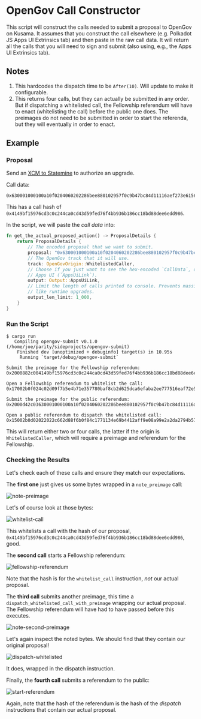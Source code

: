# OpenGov Call Constructor

This script will construct the calls needed to submit a proposal to OpenGov on Kusama. It assumes that you construct the call elsewhere (e.g. Polkadot JS Apps UI Extrinsics tab) and then paste in the raw call data. It will return all the calls that you will need to sign and submit (also using, e.g., the Apps UI Extrinsics tab).

## Notes

1. This hardcodes the dispatch time to be `After(10)`. Will update to make it configurable.
2. This returns four calls, but they can actually be submitted in any order. But if dispatching a whitelisted call, the Fellowship referendum will have to enact (whitelisting the call) before the public one does. The preimages do not need to be submitted in order to start the referenda, but they will eventually in order to enact.

## Example

### Proposal

Send an [XCM to Statemine](https://polkadot.js.org/apps/?rpc=wss%3A%2F%2Fkusama-rpc.polkadot.io#/extrinsics/decode/0x630001000100a10f0204060202286bee880102957f0c9b47bc84d11116aef273e61565cf893801e7db0223aeea112e53922a4a) to authorize an upgrade.

Call data:
```
0x630001000100a10f0204060202286bee880102957f0c9b47bc84d11116aef273e61565cf893801e7db0223aeea112e53922a4a
```

This has a call hash of `0x4149bf15976cd3c0c244ca0cd43d59fed76f4bb936b186cc18bd88dee6edd986`.

In the script, we will paste the _call data_ into:

```rust
fn get_the_actual_proposed_action() -> ProposalDetails {
	return ProposalDetails {
		// The encoded proposal that we want to submit.
		proposal: "0x630001000100a10f0204060202286bee880102957f0c9b47bc84d11116aef273e61565cf893801e7db0223aeea112e53922a4a",
		// The OpenGov track that it will use.
		track: OpenGovOrigin::WhitelistedCaller,
		// Choose if you just want to see the hex-encoded `CallData`, or get a link to Polkadot JS
		// Apps UI (`AppsUiLink`).
		output: Output::AppsUiLink,
		// Limit the length of calls printed to console. Prevents massive hex dumps for proposals
		// like runtime upgrades.
		output_len_limit: 1_000,
	}
}
```

### Run the Script

```
$ cargo run
   Compiling opengov-submit v0.1.0 (/home/joe/parity/sideprojects/opengov-submit)
    Finished dev [unoptimized + debuginfo] target(s) in 10.95s
     Running `target/debug/opengov-submit`

Submit the preimage for the Fellowship referendum:
0x2000882c004149bf15976cd3c0c244ca0cd43d59fed76f4bb936b186cc18bd88dee6edd986

Open a Fellowship referendum to whitelist the call:
0x17002b0f024c02d09f7b5e4b71e357780baf8cb2d625dca6efaba2ee777516eaf72e5a14a022000000010a000000

Submit the preimage for the public referendum:
0x2000d42c03630001000100a10f0204060202286bee880102957f0c9b47bc84d11116aef273e61565cf893801e7db0223aeea112e53922a4a

Open a public referendum to dispatch the whitelisted call:
0x15002b0d02022022c662d88f6b0f84c1771134e69b4412aff9e08a99e2a2da2794b5725fbe35000000010a000000
```

This will return either two or four calls, the latter if the origin is `WhitelistedCaller`, which will require a preimage and referendum for the Fellowship.

### Checking the Results

Let's check each of these calls and ensure they match our expectations.

The **first one** just gives us some bytes wrapped in a `note_preimage` call:

![note-preimage](https://i.imgur.com/vfMq3MS.png)

Let's of course look at those bytes:

![whitelist-call](https://i.imgur.com/VUEZcQk.png)

This whitelists a call with the hash of our proposal, `0x4149bf15976cd3c0c244ca0cd43d59fed76f4bb936b186cc18bd88dee6edd986`, good.

The **second call** starts a Fellowship referendum:

![fellowship-referendum](https://i.imgur.com/g1msmrV.png)

Note that the hash is for the `whitelist_call` instruction, _not_ our actual proposal.

The **third call** submits another preimage, this time a `dispatch_whitelisted_call_with_preimage` wrapping our actual proposal. The Fellowship referendum will have had to have passed before this executes.

![note-second-preimage](https://i.imgur.com/ECFTdDS.png)

Let's again inspect the noted bytes. We should find that they contain our original proposal!

![dispatch-whitelisted](https://i.imgur.com/WvAeHLZ.png)

It does, wrapped in the dispatch instruction.

Finally, the **fourth call** submits a referendum to the public:

![start-referendum](https://i.imgur.com/hGN9YHG.png)

Again, note that the hash of the referendum is the hash of the _dispatch_ instructions that contain our actual proposal.
